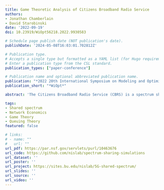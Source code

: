 ```yaml
---
title: Game Theoretic Analysis of Citizens Broadband Radio Service
authors:
- Jonathan Chamberlain
- David Starobinski
date: '2022-09-19'
doi: 10.23919/WiOpt56218.2022.9930583

# Schedule page publish date (NOT publication's date).
publishDate: '2024-05-08T16:03:01.702812Z'

# Publication type.
# Accepts a single type but formatted as a YAML list (for Hugo requirements).
# Enter a publication type from the CSL standard.
publication_types: ["paper-conference"]

# Publication name and optional abbreviated publication name.
publication: "*2022 20th International Symposium on Modeling and Optimization in Mobile, Ad hoc, and Wireless Networks*"
publication_short: "*WiOpt*"

abstract: 'The Citizens Broadband Radio Service (CBRS) is a spectrum sharing framework on the 3.5 GHz tier with three priority tiers: the incumbents, priority commercial users (PAL), and general commercial users (GAA). Thus, commercial users compete for resources within the second and third priority tiers. The interaction between commercial providers and customers is complicated by the presence of the incumbents, who impact the availability of spectrum but bypass the market entirely. In particular, PAL customers are themselves subject to preemption even with the priority purchase. In this paper, we propose a game-theoretic framework to shed light into the equilibrium outcomes and the impact of the incumbents into these. We determine that there exist several possible equilibrium regions, including one with a unique mixed equilibrium which is stable in the evolutionary stable strategy sense, and others featuring unstable mixed equilibria and stable pure equilibria. We show that for fixed parameters, the maximum possible revenue a provider can obtain is associated with a stable equilibrium and is thus guaranteed. However, changes in incumbent behavior can result in phase changes which have a sizable impact on the maximum potential revenue.'

tags:
- Shared spectrum
- Network Economics
- Game Theory
- Queuing Theory
featured: false

# links:
# - name: ""
#   url: ""
url_pdf: https://par.nsf.gov/servlets/purl/10463676
url_code: https://github.com/nislab/spectrum-sharing-simulations
url_dataset: ''
url_poster: ''
url_project: https://sites.bu.edu/nislab/5G-shared-spectrum/
url_slides: ''
url_source: ''
url_video: ''
---
```









